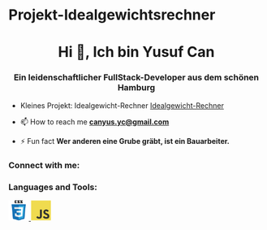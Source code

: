 # Projekt-Idealgewichtsrechner

<h1 align="center">Hi 👋, Ich bin Yusuf Can</h1>
<h3 align="center">Ein leidenschaftlicher FullStack-Developer aus dem schönen Hamburg</h3>

- Kleines Projekt: Idealgewicht-Rechner [Idealgewicht-Rechner](https://github.com/canyus70/Projekt-Idealgewichtsrechner)

- 📫 How to reach me **canyus.yc@gmail.com**

- ⚡ Fun fact **Wer anderen eine Grube gräbt, ist ein Bauarbeiter.**

<h3 align="left">Connect with me:</h3>
<p align="left">
</p>

<h3 align="left">Languages and Tools:</h3>
<p align="left"> <a href="https://www.w3schools.com/css/" target="_blank" rel="noreferrer"> <img src="https://raw.githubusercontent.com/devicons/devicon/master/icons/css3/css3-original-wordmark.svg" alt="css3" width="40" height="40"/> </a> <a href="https://developer.mozilla.org/en-US/docs/Web/JavaScript" target="_blank" rel="noreferrer"> <img src="https://raw.githubusercontent.com/devicons/devicon/master/icons/javascript/javascript-original.svg" alt="javascript" width="40" height="40"/> </a> </p>

